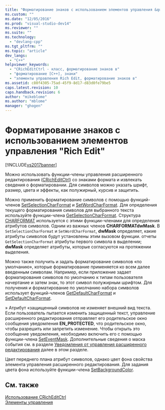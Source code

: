 ```yaml
---
title: "Форматирование знаков с использованием элементов управления &quot;Rich Edit&quot; | Microsoft Docs"
ms.custom: ""
ms.date: "12/05/2016"
ms.prod: "visual-studio-dev14"
ms.reviewer: ""
ms.suite: ""
ms.technology: 
  - "devlang-cpp"
ms.tgt_pltfrm: ""
ms.topic: "article"
dev_langs: 
  - "C++"
helpviewer_keywords: 
  - "CRichEditCtrl - класс, форматирование знаков в"
  - "форматирование [C++], знаки"
  - "элементы управления Rich Edit, форматирование знаков в"
ms.assetid: c80f4305-75ad-45f9-8d17-d83d0fe79be5
caps.latest.revision: 10
caps.handback.revision: 6
author: "mikeblome"
ms.author: "mblome"
manager: "ghogen"
---
```

# Форматирование знаков с использованием элементов управления &quot;Rich Edit&quot;
[!INCLUDE[vs2017banner](../assembler/inline/includes/vs2017banner.md)]

Можно использовать функции\-члены управления расширенного редактирования \([CRichEditCtrl](../Topic/CRichEditCtrl%20Class.md)\) со знаками формата и извлекать сведения о форматировании.  Для символов можно указать шрифт, размер, цвета и эффекты, как полужирный, курсив и защитить.  
  
 Можно применить форматирование символов с помощью функций\-членов [SetSelectionCharFormat](../Topic/CRichEditCtrl::SetSelectionCharFormat.md) и [SetWordCharFormat](../Topic/CRichEditCtrl::SetWordCharFormat.md).  Для определения текущего форматирования символов для выбранного текста используйте функции\-члена [GetSelectionCharFormat](../Topic/CRichEditCtrl::GetSelectionCharFormat.md).  Структура [CHARFORMAT](http://msdn.microsoft.com/library/windows/desktop/bb787881) используется с этими функции\-членами для определения атрибутов символов.  Одним из важных членов **CHARFORMATdwMask**.  В `SetSelectionCharFormat` и `SetWordCharFormat`, **dwMask** определяет, какие атрибуты символов будут установлены этим вызовом функции.  отчеты `GetSelectionCharFormat` атрибуты первого символа в выделении; **dwMask** определяет атрибуты, которые согласуются на протяжении выделения.  
  
 Можно также получить и задать форматирование символов «по умолчанию», которые форматирование применяется ко всем далее введенным символам.  Например, если приложение задает форматирования символов по умолчанию к типам пользователя начертание и затем знак, то этот символ полужирным шрифтом.  Для получения и форматирование по умолчанию набора символов использует функций\-членов [GetDefaultCharFormat](../Topic/CRichEditCtrl::GetDefaultCharFormat.md) и [SetDefaultCharFormat](../Topic/CRichEditCtrl::SetDefaultCharFormat.md).  
  
 » Атрибут «защищенный символов не изменяет внешний вид текста.  Если пользователь пытается изменить защищенный текст, управление расширенного редактирования отправляет его родительское окно сообщения уведомления **EN\_PROTECTED**, что родительское окно, чтобы разрешить или запретить изменение.  Чтобы открыть это сообщение уведомления, необходимо включить его с помощью функции\-члена [SetEventMask](../Topic/CRichEditCtrl::SetEventMask.md).  Дополнительные сведения о маска события см. в разделе [Уведомления от управления расширенного редактирования](../mfc/notifications-from-a-rich-edit-control.md) далее в этом разделе.  
  
 Цвет переднего плана атрибут символов, однако цвет фона свойства элемента управления расширенного редактирования.  Для задания цвета фона используйте функции\-члена [SetBackgroundColor](../Topic/CRichEditCtrl::SetBackgroundColor.md).  
  
## См. также  
 [Использование CRichEditCtrl](../mfc/using-cricheditctrl.md)   
 [Элементы управления](../mfc/controls-mfc.md)